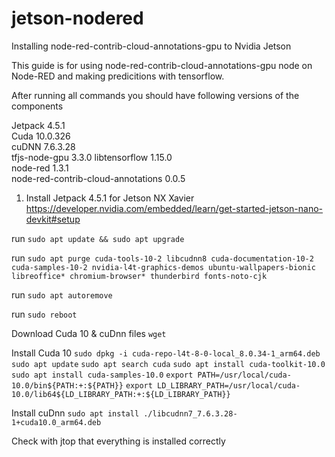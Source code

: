 # jetson-nodered
Installing node-red-contrib-cloud-annotations-gpu to Nvidia Jetson

This guide is for using node-red-contrib-cloud-annotations-gpu node on Node-RED and making predicitions with tensorflow.

After running all commands you should have following versions of the components

Jetpack	4.5.1	
Cuda 	10.0.326	
cuDNN	7.6.3.28	
tfjs-node-gpu 3.3.0	
libtensorflow	1.15.0	
node-red	1.3.1	
node-red-contrib-cloud-annotations 0.0.5



1. Install Jetpack 4.5.1 for Jetson NX Xavier
https://developer.nvidia.com/embedded/learn/get-started-jetson-nano-devkit#setup

run
```sudo apt update && sudo apt upgrade```

run
```sudo apt purge cuda-tools-10-2 libcudnn8 cuda-documentation-10-2 cuda-samples-10-2 nvidia-l4t-graphics-demos ubuntu-wallpapers-bionic libreoffice* chromium-browser* thunderbird fonts-noto-cjk```

run
```sudo apt autoremove```

run
```sudo reboot```

Download Cuda 10 & cuDnn files
```wget```

Install Cuda 10
```sudo dpkg -i cuda-repo-l4t-8-0-local_8.0.34-1_arm64.deb```
```sudo apt update```
```sudo apt search cuda```
```sudo apt install cuda-toolkit-10.0```
```sudo apt install cuda-samples-10.0```
```export PATH=/usr/local/cuda-10.0/bin${PATH:+:${PATH}}```
```export LD_LIBRARY_PATH=/usr/local/cuda-10.0/lib64${LD_LIBRARY_PATH:+:${LD_LIBRARY_PATH}}``` 

Install cuDnn
```sudo apt install ./libcudnn7_7.6.3.28-1+cuda10.0_arm64.deb```

Check with jtop that everything is installed correctly





